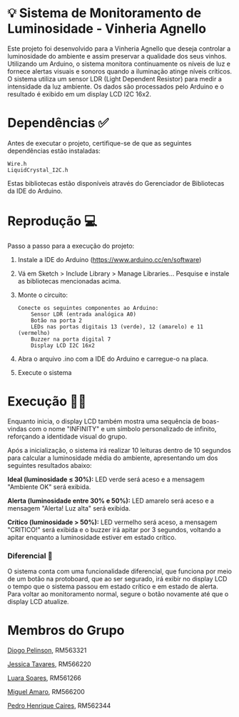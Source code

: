 
# 💡 Sistema de Monitoramento de Luminosidade - Vinheria Agnello

Este projeto foi desenvolvido para a Vinheria Agnello que deseja controlar a luminosidade do ambiente e assim preservar a qualidade dos seus vinhos. Utilizando um Arduino, o sistema monitora continuamente os níveis de luz e fornece alertas visuais e sonoros quando a iluminação atinge níveis críticos.
O sistema utiliza um sensor LDR (Light Dependent Resistor) para medir a intensidade da luz ambiente. Os dados são processados pelo Arduino e o resultado é exibido em um display LCD I2C 16x2. 

# Dependências ✅
Antes de executar o projeto, certifique-se de que as seguintes dependências estão instaladas:

    Wire.h
    LiquidCrystal_I2C.h

Estas bibliotecas estão disponíveis através do Gerenciador de Bibliotecas da IDE do Arduino.

# Reprodução 💻
Passo a passo para a execução do projeto:

 1. Instale a IDE do Arduino (https://www.arduino.cc/en/software)
 2. Vá em Sketch > Include Library > Manage Libraries... Pesquise e
    instale as bibliotecas mencionadas acima.
 3. Monte o circuito:
    
		Conecte os seguintes componentes ao Arduino: 
	    	Sensor LDR (entrada analógica A0)
    		Botão na porta 2
	    	LEDs nas portas digitais 13 (verde), 12 (amarelo) e 11 (vermelho) 
	    	Buzzer na porta digital 7
	    	Display LCD I2C 16x2
  
    
5. Abra o arquivo .ino com a IDE do Arduino e carregue-o na placa.
    
6. Execute o sistema

# Execução 🧑‍💻
Enquanto inicia, o display LCD também mostra uma sequência de boas-vindas com o nome "INFINITY" e um símbolo personalizado de infinito, reforçando a identidade visual do grupo.

Após a inicialização, o sistema irá realizar 10 leituras dentro de 10 segundos para calcular a luminosidade média do ambiente, apresentando um dos seguintes resultados abaixo:

**Ideal (luminosidade ≤ 30%):** LED verde será aceso e a mensagem "Ambiente OK" será exibida.

**Alerta (luminosidade entre 30% e 50%):** LED amarelo será aceso e a mensagem "Alerta! Luz alta" será exibida.

**Crítico (luminosidade > 50%):** LED vermelho será aceso, a mensagem "CRITICO!" será exibida e o buzzer irá apitar por 3 segundos, voltando a apitar enquanto a luminosidade estiver em estado crítico.

### Diferencial 🧠
O sistema conta com uma funcionalidade diferencial, que funciona por meio de um botão na protoboard, que ao ser segurado, irá exibir no display LCD o tempo que o sistema passou em estado crítico e em estado de alerta. Para voltar ao monitoramento normal, segure o botão novamente até que o display LCD atualize.

# Membros do Grupo 
[Diogo Pelinson](https://github.com/diogopelinson), RM563321

[Jessica Tavares](https://github.com/jessicavitoriatavares), RM566220

[Luara Soares](https://github.com/luafs1405), RM561266

[Miguel Amaro](https://github.com/Maldak123), RM566200

[Pedro Henrique Caires](https://github.com/Pedro-Caires), RM562344
